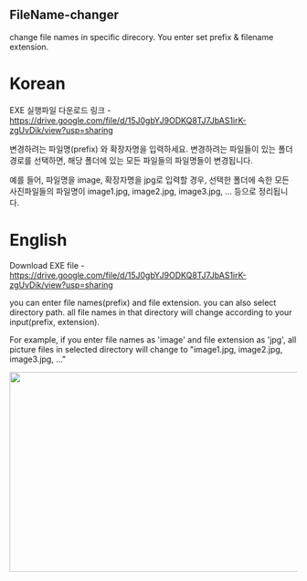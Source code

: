 ## FileName-changer
change file names in specific direcory. You enter set prefix &amp; filename extension.


# Korean

EXE 실행파일 다운로드 링크 - https://drive.google.com/file/d/15J0gbYJ9ODKQ8TJ7JbAS1irK-zgUvDik/view?usp=sharing

변경하려는 파일명(prefix) 와 확장자명을 입력하세요.
변경하려는 파일들이 있는 폴더 경로를 선택하면, 해당 폴더에 있는 모든 파일들의 파일명들이 변경됩니다.

예를 들어, 파일명을 image, 확장자명을 jpg로 입력할 경우,
선택한 폴더에 속한 모든 사진파일들의 파일명이 image1.jpg, image2.jpg, image3.jpg, ... 등으로 정리됩니다.


# English

Download EXE file - https://drive.google.com/file/d/15J0gbYJ9ODKQ8TJ7JbAS1irK-zgUvDik/view?usp=sharing

you can enter file names(prefix) and file extension.
you can also select directory path. all file names in that directory will change according to your input(prefix, extension).

For example, if you enter file names as 'image' and file extension as 'jpg',
all picture files in selected directory will change to "image1.jpg, image2.jpg, image3.jpg, ..."



<img src = "https://user-images.githubusercontent.com/43144650/151673623-43fec74a-b1b9-495c-86d9-37283b8e5b33.png" width="700" height="350"/>
